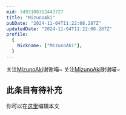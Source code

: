 ```yaml
---
mid: 3493108312443727
title: "MizunoAki"
pubDate: "2024-11-04T11:22:08.287Z"
updatedDate: "2024-11-04T11:22:08.287Z"
profile:
  {
    Nickname: ["MizunoAki"],
  }
---
```


关注[MizunoAki](https://space.bilibili.com/3493108312443727)谢谢喵~ 关注[MizunoAki](https://space.bilibili.com/3493108312443727)谢谢喵~

## 此条目有待补充
你可以在[这里](https://github.com/Yuhanawa/VTuber.ICU-Content/edit/master/v/MizunoAki/index.md)编辑本文
